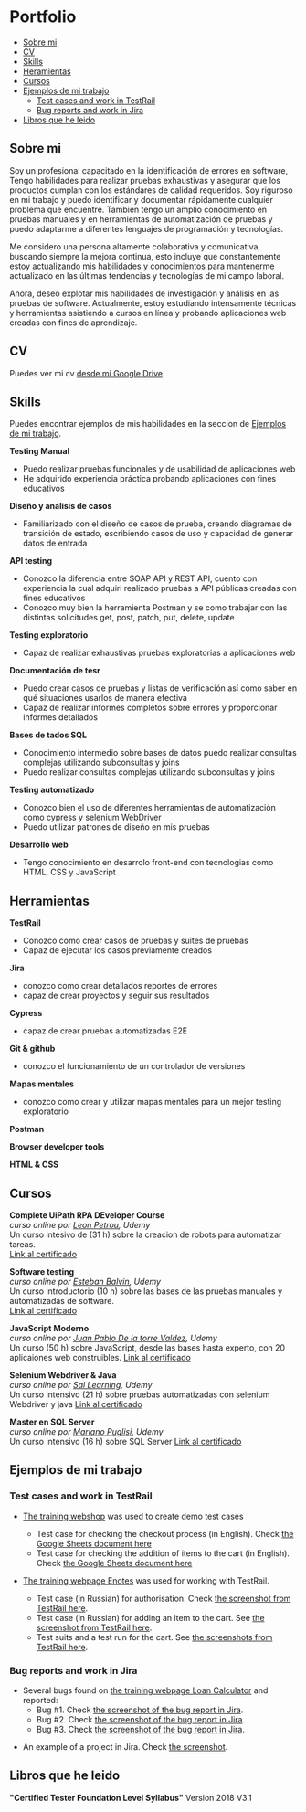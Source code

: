 # Portfolio
- [Sobre mi](#sobre-mi)
- [CV](#cv)
- [Skills](#skills)
- [Heramientas](#herramientas)
- [Cursos](#cursos)
- [Ejemplos de mi trabajo](#ejemplos-de-mi-trabajo)
  * [Test cases and work in TestRail](#test-cases-and-work-in-testrail)
  * [Bug reports and work in Jira](#bug-reports-and-work-in-jira)
- [Libros que he leido](#libros-que-he-leido)

## Sobre mi

Soy un profesional capacitado en la identificación de errores en software, Tengo habilidades para realizar pruebas exhaustivas y asegurar que los productos cumplan con los estándares de calidad requeridos. Soy riguroso en mi trabajo y puedo identificar y documentar rápidamente cualquier problema que encuentre.
Tambien tengo un amplio conocimiento en pruebas manuales y en herramientas de automatización de pruebas y puedo adaptarme a diferentes lenguajes de programación y tecnologías.

Me considero una persona altamente colaborativa y comunicativa, buscando siempre la mejora continua, esto incluye que constantemente estoy actualizando mis habilidades y conocimientos para mantenerme actualizado en las últimas tendencias y tecnologías de mi campo laboral.

Ahora, deseo explotar mis habilidades de investigación y análisis en las pruebas de software. Actualmente, estoy estudiando intensamente técnicas y herramientas asistiendo a cursos en línea y probando aplicaciones web creadas con fines de aprendizaje.


## CV
Puedes ver mi cv [desde mi Google Drive](https://docs.google.com/document/d/1P7UHzEVA2jPgX8LpH37tW4QV246QVdXTP5NmHcw2-OM/edit?usp=sharing).

## Skills

Puedes encontrar ejemplos de mis habilidades en la seccion de [Ejemplos de mi trabajo](#ejemplos-de-mi-trabajo).

__Testing Manual__
  * Puedo realizar pruebas funcionales y de usabilidad de aplicaciones web
  * He adquirido experiencia práctica probando aplicaciones con fines educativos

__Diseño y analisis de casos__
  * Familiarizado con el diseño de casos de prueba, creando diagramas de transición de estado, escribiendo casos de uso y capacidad de generar datos de entrada 

__API testing__
  * Conozco la diferencia entre SOAP API y REST API, cuento con experiencia la cual adquiri realizado pruebas a API públicas creadas con fines educativos 
  * Conozco muy bien la herramienta Postman y se como trabajar con las distintas solicitudes get, post, patch, put, delete, update

__Testing exploratorio__
  * Capaz de realizar exhaustivas pruebas exploratorias a aplicaciones web

__Documentación de tesr__
  * Puedo crear casos de pruebas y listas de verificación así como saber en qué situaciones usarlos de manera efectiva
  * Capaz de realizar informes completos sobre errores y proporcionar informes detallados

__Bases de tados SQL__
  * Conocimiento intermedio sobre bases de datos puedo realizar consultas complejas utilizando subconsultas y joins
  * Puedo realizar consultas complejas utilizando subconsultas y joins

__Testing automatizado__
  * Conozco bien el uso de diferentes herramientas de automatización como cypress y selenium WebDriver
  * Puedo utilizar patrones de diseño en mis pruebas

  __Desarrollo web__
  * Tengo conocimiento en desarrolo front-end con tecnologias como HTML, CSS y JavaScript

## Herramientas

__TestRail__
  * Conozco como crear casos de pruebas y suites de pruebas
  * Capaz de ejecutar los casos previamente creados

__Jira__
  * conozco como crear detallados reportes de errores
  * capaz de crear proyectos y seguir sus resultados
  
__Cypress__
  * capaz de crear pruebas automatizadas E2E

__Git & github__
  * conozco el funcionamiento de un controlador de versiones
  
__Mapas mentales__
  * conozco como crear y utilizar mapas mentales para un mejor testing exploratorio

__Postman__

__Browser developer tools__

__HTML & CSS__

## Cursos

__Complete UiPath RPA DEveloper Course__  
*curso online por [Leon Petrou](https://www.udemy.com/user/c696b2e4-5bd8-46b9-9a41-bb6dc0774957/), Udemy*  
Un curso intesivo de (31 h) sobre la creacion de robots para automatizar tareas.  
[Link al certificado](https://www.udemy.com/certificate/UC-f243d24e-54be-4599-abe7-9c180fc87e57/)  

__Software testing__  
*curso online por [Esteban Balvin](https://www.udemy.com/user/esteban-balvin-3/), Udemy*  
Un curso introductorio (10 h) sobre las bases de las pruebas manuales y automatizadas de software.  
[Link al certificado](https://www.udemy.com/certificate/UC-c582fd6c-6719-4e49-b65a-4496efb91294/)

__JavaScript Moderno__  
*curso online por [Juan Pablo De la torre Valdez](https://www.udemy.com/user/sal-510/), Udemy*  
Un curso (50 h) sobre JavaScript, desde las bases hasta experto, con 20 aplicaiones web construibles.
[Link al certificado](https://www.udemy.com/certificate/UC-8806c795-9fd6-4da2-a9eb-e46af8aa1da4/)

__Selenium Webdriver & Java__  
*curso online por [Sal Learning](https://www.udemy.com/user/sal-510/), Udemy*  
Un curso intensivo (21 h) sobre pruebas automatizadas con selenium Webdriver y java
[Link al certificado](https://www.udemy.com/certificate/UC-d8025c5f-4f4b-46bf-83f2-3159300dc71a/)

__Master en SQL Server__  
*curso online por [Mariano Puglisi](https://www.udemy.com/user/mariano-puglisi/), Udemy*  
Un curso intensivo (16 h) sobre SQL Server
[Link al certificado](https://www.udemy.com/certificate/UC-59693d15-91bf-4b84-a078-e63aca8143b6/)


## Ejemplos de mi trabajo

### Test cases and work in TestRail

- [The training webshop](http://automationpractice.com/) was used to create demo test cases
  * Test case for checking the checkout process (in English). Check [the Google Sheets document here](https://docs.google.com/spreadsheets/d/1NpgiyQr2mx2YKddbXOFi7YygWE_jUve3spzscLkpTuY/edit?usp=sharing)
  * Test case for checking the addition of items to the cart (in English). Check [the Google Sheets document here](https://docs.google.com/spreadsheets/d/1PTc-aPCKWBm4B3aaTPsvJ5wgW0P-KkpvaclZAbQzTZY/edit#gid=0)

- [The training webpage Enotes](https://enotes.pointschool.ruin) was used for working with TestRail.
  * Test case (in Russian) for authorisation. Check [the screenshot from TestRail here](https://drive.google.com/file/d/1X9q5h3NKLI7NZpoU-gaHwSrYq_KQtDsl/view?usp=sharing).
  * Test case (in Russian) for adding an item to the cart. See [the screenshot from TestRail here](https://drive.google.com/file/d/1L74DBG62BRnl45WuVYsuR3RoYU4KZHrI/view?usp=sharing).
  * Test suits and a test run for the cart. See [the screenshots from TestRail here](https://drive.google.com/file/d/1imQyEHdDE9FCWtnnPZurh0J9QMTWrS3l/view?usp=sharing).


### Bug reports and work in Jira

- Several bugs found on [the training webpage Loan Calculator](http://creditcalculator.pointschool.ru) and reported:
  * Bug #1. Check [the screenshot of the bug report in Jira](https://drive.google.com/file/d/1Ypqw992_r6YgXNdqslH1FVW3Y33sT6ip/view?usp=sharing).
  * Bug #2. Check [the screenshot of the bug report in Jira](https://drive.google.com/file/d/15KB2fIqWO4uIUbAMejk8ZZrkpPfJzz1m/view?usp=sharing).
  * Bug #3. Check [the screenshot of the bug report in Jira](https://drive.google.com/file/d/1Qn_Fe5gwdEQ-f4PKpg115CZaWl3_N705/view?usp=sharing).
* An example of a project in Jira. Check [the screenshot](https://drive.google.com/file/d/1uN7R4SGWYZ0zn45id8_CeSzs4sn68BWq/view?usp=sharing).

## Libros que he leido
__"Certified Tester Foundation Level Syllabus"__ Version 2018 V3.1 
